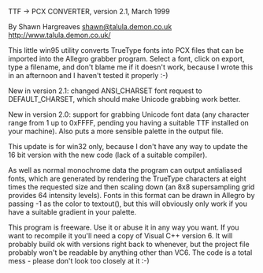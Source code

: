 
   TTF -> PCX CONVERTER, version 2.1, March 1999

   By Shawn Hargreaves
   shawn@talula.demon.co.uk
   http://www.talula.demon.co.uk/


   This little win95 utility converts TrueType fonts into PCX files that can 
   be imported into the Allegro grabber program. Select a font, click on 
   export, type a filename, and don't blame me if it doesn't work, because I 
   wrote this in an afternoon and I haven't tested it properly :-)

   New in version 2.1: changed ANSI_CHARSET font request to DEFAULT_CHARSET, 
   which should make Unicode grabbing work better.

   New in version 2.0: support for grabbing Unicode font data (any character 
   range from 1 up to 0xFFFF, pending you having a suitable TTF installed on 
   your machine). Also puts a more sensible palette in the output file.

   This update is for win32 only, because I don't have any way to update the 
   16 bit version with the new code (lack of a suitable compiler).

   As well as normal monochrome data the program can output antialiased 
   fonts, which are generated by rendering the TrueType characters at eight 
   times the requested size and then scaling down (an 8x8 supersampling grid 
   provides 64 intensity levels). Fonts in this format can be drawn in 
   Allegro by passing -1 as the color to textout(), but this will obviously 
   only work if you have a suitable gradient in your palette.

   This program is freeware. Use it or abuse it in any way you want. If you 
   want to recompile it you'll need a copy of Visual C++ version 6. It will 
   probably build ok with versions right back to whenever, but the project 
   file probably won't be readable by anything other than VC6. The code is a 
   total mess - please don't look too closely at it :-)

